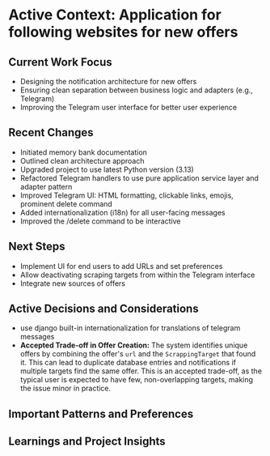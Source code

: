 # Active Context: Application for following websites for new offers

## Current Work Focus
- Designing the notification architecture for new offers
- Ensuring clean separation between business logic and adapters (e.g., Telegram)
- Improving the Telegram user interface for better user experience

## Recent Changes
- Initiated memory bank documentation
- Outlined clean architecture approach
- Upgraded project to use latest Python version (3.13)
- Refactored Telegram handlers to use pure application service layer and adapter pattern
- Improved Telegram UI: HTML formatting, clickable links, emojis, prominent delete command
- Added internationalization (i18n) for all user-facing messages
- Improved the /delete command to be interactive

## Next Steps
- Implement UI for end users to add URLs and set preferences
- Allow deactivating scraping targets from within the Telegram interface
- Integrate new sources of offers 

## Active Decisions and Considerations
- use django built-in internationalization for translations of telegram messages
- **Accepted Trade-off in Offer Creation:** The system identifies unique offers by combining the offer's `url` and the `ScrappingTarget` that found it. This can lead to duplicate database entries and notifications if multiple targets find the same offer. This is an accepted trade-off, as the typical user is expected to have few, non-overlapping targets, making the issue minor in practice.

## Important Patterns and Preferences

## Learnings and Project Insights
